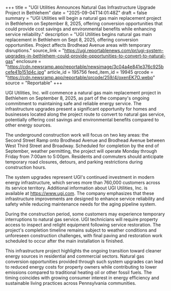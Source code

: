 +++
title = "UGI Utilities Announces Natural Gas Infrastructure Upgrade Project in Bethlehem"
date = "2025-09-04T14:01:48Z"
draft = false
summary = "UGI Utilities will begin a natural gas main replacement project in Bethlehem on September 8, 2025, offering conversion opportunities that could provide cost savings and environmental benefits while enhancing service reliability."
description = "UGI Utilities begins natural gas main replacement in Bethlehem on Sept 8, 2025, offering conversion opportunities. Project affects Brodhead Avenue areas with temporary disruptions."
source_link = "https://ugi.reportablenews.com/pr/ugi-system-upgrades-in-bethlehem-could-provide-opportunities-to-convert-to-natural-gas"
enclosure = "https://cdn.newsramp.app/reportable/newsimage/3c04a4e841e376c925bcefe41b151d4c.jpg"
article_id = 195756
feed_item_id = 19945
qrcode = "https://cdn.newsramp.app/reportable/qrcode/259/4/oxenEK7O.webp"
source = "Reportable"
+++

<p>UGI Utilities, Inc. will commence a natural gas main replacement project in Bethlehem on September 8, 2025, as part of the company's ongoing commitment to maintaining safe and reliable energy service. The infrastructure upgrades present a significant opportunity for homes and businesses located along the project route to convert to natural gas service, potentially offering cost savings and environmental benefits compared to other energy sources.</p><p>The underground construction work will focus on two key areas: the Second Street Ramp onto Brodhead Avenue and Brodhead Avenue between West Third Street and Broadway. Scheduled for completion by the end of September, weather permitting, the project will operate Monday through Friday from 7:00am to 5:00pm. Residents and commuters should anticipate temporary road closures, detours, and parking restrictions during construction hours.</p><p>The system upgrades represent UGI's continued investment in modern energy infrastructure, which serves more than 760,000 customers across its service territory. Additional information about UGI Utilities, Inc. is available at <a href="https://www.ugi.com" rel="nofollow" target="_blank">https://www.ugi.com</a>. The company emphasizes that these infrastructure improvements are designed to enhance service reliability and safety while reducing maintenance needs for the aging pipeline system.</p><p>During the construction period, some customers may experience temporary interruptions to natural gas service. UGI technicians will require property access to inspect and relight equipment following service restoration. The project's completion timeline remains subject to weather conditions and unforeseen construction challenges, with final paving and restoration work scheduled to occur after the main installation is finished.</p><p>This infrastructure project highlights the ongoing transition toward cleaner energy sources in residential and commercial sectors. Natural gas conversion opportunities provided through such system upgrades can lead to reduced energy costs for property owners while contributing to lower emissions compared to traditional heating oil or other fossil fuels. The timing coincides with growing consumer interest in energy efficiency and sustainable living practices across Pennsylvania communities.</p>